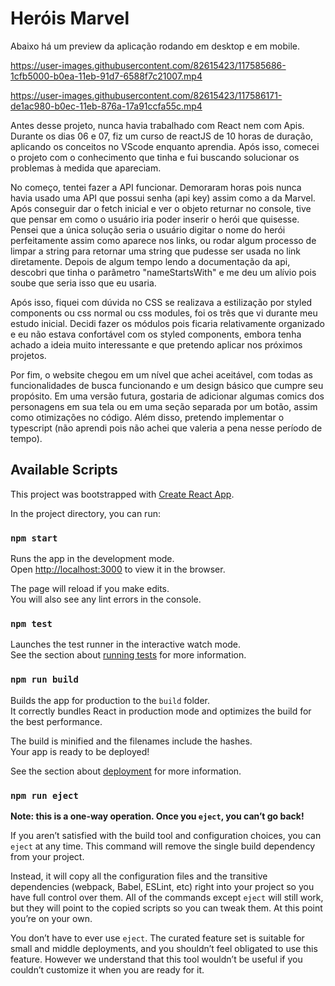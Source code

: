 # Heróis Marvel

Abaixo há um preview da aplicação rodando em desktop e em mobile.

https://user-images.githubusercontent.com/82615423/117585686-1cfb5000-b0ea-11eb-91d7-6588f7c21007.mp4

https://user-images.githubusercontent.com/82615423/117586171-de1ac980-b0ec-11eb-876a-17a91ccfa55c.mp4

Antes desse projeto, nunca havia trabalhado com React nem com Apis. Durante os dias 06 e 07, fiz um curso de reactJS de 10 horas de duração, aplicando os conceitos no VScode enquanto aprendia. Após isso, comecei o projeto com o conhecimento que tinha e fui buscando solucionar os problemas à medida que apareciam.

No começo, tentei fazer a API funcionar. Demoraram horas pois nunca havia usado uma API que possui senha (api key) assim como a da Marvel. Após conseguir dar o fetch inicial e ver o objeto returnar no console, tive que pensar em como o usuário iria poder inserir o herói que quisesse. Pensei que a única solução seria o usuário digitar o nome do herói perfeitamente assim como aparece nos links, ou rodar algum processo de limpar a string para retornar uma string que pudesse ser usada no link diretamente. Depois de algum tempo lendo a documentação da api, descobri que tinha o parâmetro "nameStartsWith" e me deu um alívio pois soube que seria isso que eu usaria.

Após isso, fiquei com dúvida no CSS se realizava a estilização por styled components ou css normal ou css modules, foi os três que vi durante meu estudo inicial. Decidi fazer os módulos pois ficaria relativamente organizado e eu não estava confortável com os styled components, embora tenha achado a ideia muito interessante e que pretendo aplicar nos próximos projetos.

Por fim, o website chegou em um nível que achei aceitável, com todas as funcionalidades de busca funcionando e um design básico que cumpre seu propósito. Em uma versão futura, gostaria de adicionar algumas comics dos personagens em sua tela ou em uma seção separada por um botão, assim como otimizações no código. Além disso, pretendo implementar o typescript (não aprendi pois não achei que valeria a pena nesse período de tempo).



## Available Scripts

This project was bootstrapped with [Create React App](https://github.com/facebook/create-react-app).

In the project directory, you can run:

### `npm start`

Runs the app in the development mode.\
Open [http://localhost:3000](http://localhost:3000) to view it in the browser.

The page will reload if you make edits.\
You will also see any lint errors in the console.

### `npm test`

Launches the test runner in the interactive watch mode.\
See the section about [running tests](https://facebook.github.io/create-react-app/docs/running-tests) for more information.

### `npm run build`

Builds the app for production to the `build` folder.\
It correctly bundles React in production mode and optimizes the build for the best performance.

The build is minified and the filenames include the hashes.\
Your app is ready to be deployed!

See the section about [deployment](https://facebook.github.io/create-react-app/docs/deployment) for more information.

### `npm run eject`

**Note: this is a one-way operation. Once you `eject`, you can’t go back!**

If you aren’t satisfied with the build tool and configuration choices, you can `eject` at any time. This command will remove the single build dependency from your project.

Instead, it will copy all the configuration files and the transitive dependencies (webpack, Babel, ESLint, etc) right into your project so you have full control over them. All of the commands except `eject` will still work, but they will point to the copied scripts so you can tweak them. At this point you’re on your own.

You don’t have to ever use `eject`. The curated feature set is suitable for small and middle deployments, and you shouldn’t feel obligated to use this feature. However we understand that this tool wouldn’t be useful if you couldn’t customize it when you are ready for it.
